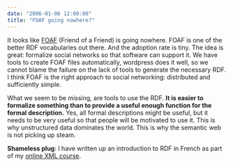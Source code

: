```yaml
---
date: "2006-01-06 12:00:00"
title: "FOAF going nowhere?"
---
```




It looks like [FOAF](https://en.wikipedia.org/wiki/FOAF_(software)) (Friend of a Friend) is going nowhere. FOAF is one of the better RDF vocabularies out there. And the adoption rate is tiny. The idea is great: formalize social networks so that software can support it. We have tools to create FOAF files automatically, wordpress does it well, so we cannot blame the failure on the lack of tools to generate the necessary RDF. I think FOAF is the right approach to social networking: distributed and sufficiently simple.

What we seem to be missing, are tools to use the RDF. __It is easier to formalize something than to provide a useful enough function for the formal description.__ Yes, all formal descriptions might be useful, but it needs to be very useful so that people will be motivated to use it. This is why unstructured data dominates the world. This is why the semantic web is not picking up steam.

__Shameless plug__: I have written up an introduction to RDF in French as part of my <a href="https://lemire.me/tmpxml//" lang="fr">online XML course</a>.

